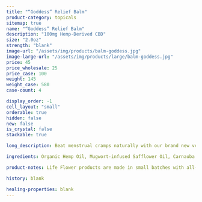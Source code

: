 ```yaml
---
title: "“Goddess” Relief Balm"
product-category: topicals
sitemap: true
name: "“Goddess” Relief Balm"
description: "100mg Hemp-Derived CBD"
size: "2.0oz"
strength: "blank"
image-url: "/assets/img/products/balm-goddess.jpg"
image-large-url: "/assets/img/products/large/balm-goddess.jpg"
price: 45
price_wholesale: 25
price_case: 100
weight: 145
weight_case: 580
case-count: 4

display_order: -1
cell_layout: "small"
orderable: true
hidden: false
new: false
is_crystal: false
stackable: true

long_description: Beat menstrual cramps naturally with our brand new vegan, hemp-infused Goddess balm, handcrafted with organic herbs and therapeutic grade essential oils that specifically support the feminine cycle and body. Long gone are the days of synthetic pain killers, all the ingredients in this healing balm are sourced consciously from the earth with deep love and gratitude. Infused with organic mugwort and a cleansed and charged Rose Quartz to promote feelings of unconditional self-love, inner peace and clarity when you need it the most.

ingredients: Organic Hemp Oil, Mugwort-infused Safflower Oil, Carnauba Wax, Fennel Oil, Elderberry Extract, Raspberry Leaf Extract, Arnica Oil, Geranium + Lavender + Clary Sage Essential Oils, Vitamin E, Ginger, Cleansed & Charged Rose Quartz.

product-notes: Life Flower products are made in small batches with all-natural and boutique ingredients. Orders are processed and shipped in 7-10 business days. Please allow additional time for&nbsp;delivery.

history: blank

healing-properties: blank
---
```

